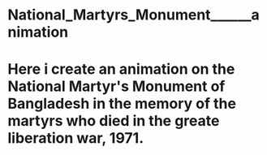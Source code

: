 # National_Martyrs_Monument______animation

# Here i create an animation on the National Martyr's Monument of Bangladesh in the memory of the martyrs who died in the greate liberation war, 1971.